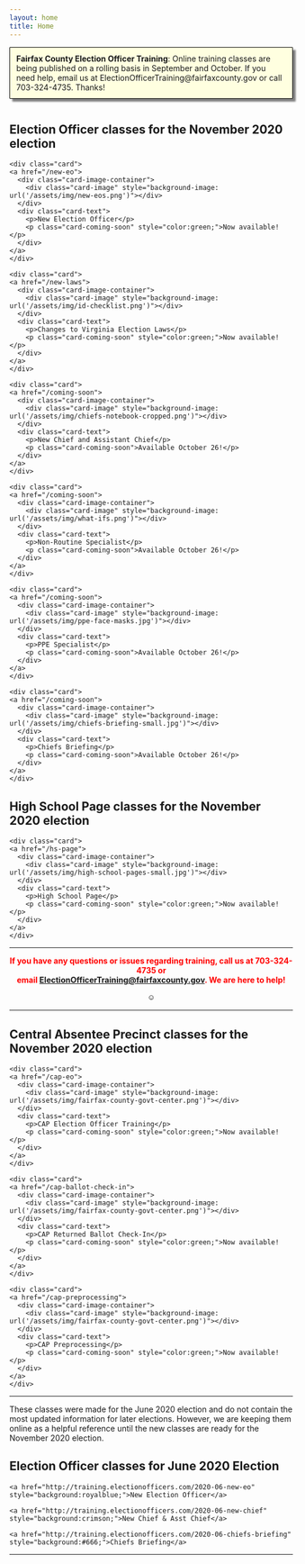 ```yaml
---
layout: home
title: Home
---
```


<div class="homepage-intro animate__animated animate__pulse" style="margin:1em auto; display:none;">
    Welcome to the Election Officer Training website!
</div>

<p style="
    background: lightyellow;
    padding: 0.8em;
    box-shadow: 5px 5px 3px grey;
    border-radius: 1px;
    border: 1px solid black;
    margin-bottom: 3em;
"><strong>Fairfax County Election Officer Training</strong>: Online training classes are being published on a rolling basis in September and October. If you need help, email us at ElectionOfficerTraining@fairfaxcounty.gov or call 703-324-4735. Thanks!</p>

<h2>Election Officer classes for the November 2020 election</h2>

<div class="cards">

    <div class="card">
    <a href="/new-eo">
      <div class="card-image-container">
        <div class="card-image" style="background-image: url('/assets/img/new-eos.png')"></div>
      </div>
      <div class="card-text">
        <p>New Election Officer</p>
        <p class="card-coming-soon" style="color:green;">Now available!</p>
      </div>
    </a>
    </div>

    <div class="card">
    <a href="/new-laws">
      <div class="card-image-container">
        <div class="card-image" style="background-image: url('/assets/img/id-checklist.png')"></div>
      </div>
      <div class="card-text">
        <p>Changes to Virginia Election Laws</p>
        <p class="card-coming-soon" style="color:green;">Now available!</p>
      </div>
    </a>
    </div>

    <div class="card">
    <a href="/coming-soon">
      <div class="card-image-container">
        <div class="card-image" style="background-image: url('/assets/img/chiefs-notebook-cropped.png')"></div>
      </div>
      <div class="card-text">
        <p>New Chief and Assistant Chief</p>
        <p class="card-coming-soon">Available October 26!</p>
      </div>
    </a>
    </div>

    <div class="card">
    <a href="/coming-soon">
      <div class="card-image-container">
        <div class="card-image" style="background-image: url('/assets/img/what-ifs.png')"></div>
      </div>
      <div class="card-text">
        <p>Non-Routine Specialist</p>
        <p class="card-coming-soon">Available October 26!</p>
      </div>
    </a>
    </div>

    <div class="card">
    <a href="/coming-soon">
      <div class="card-image-container">
        <div class="card-image" style="background-image: url('/assets/img/ppe-face-masks.jpg')"></div>
      </div>
      <div class="card-text">
        <p>PPE Specialist</p>
        <p class="card-coming-soon">Available October 26!</p>
      </div>
    </a>
    </div>

    <div class="card">
    <a href="/coming-soon">
      <div class="card-image-container">
        <div class="card-image" style="background-image: url('/assets/img/chiefs-briefing-small.jpg')"></div>
      </div>
      <div class="card-text">
        <p>Chiefs Briefing</p>
        <p class="card-coming-soon">Available October 26!</p>
      </div>
    </a>
    </div>

</div>

<h2>High School Page classes for the November 2020 election</h2>

<div class="cards">

    <div class="card">
    <a href="/hs-page">
      <div class="card-image-container">
        <div class="card-image" style="background-image: url('/assets/img/high-school-pages-small.jpg')"></div>
      </div>
      <div class="card-text">
        <p>High School Page</p>
        <p class="card-coming-soon" style="color:green;">Now available!</p>
      </div>
    </a>
    </div>

</div>

<hr />

<p style="text-align: center; font-weight:bold;"><span style="color:#FF0000;">If you have any questions or issues regarding training, call us at 703-324-4735 or<br />
 email <a href="mailto:ElectionOfficerTraining@fairfaxcounty.gov">ElectionOfficerTraining@fairfaxcounty.gov</a>. We are here to help!</span></p>

<div style="display: flex;justify-content: center;">
    <button onclick="hideDIV()" style="
    background: transparent;
    /* color: transparent; */
    border: 0;
">☺</button>
</div>

<script>
function hideDIV() {
  var x = document.getElementById("hideText");
  if (x.style.display === "none") {
    x.style.display = "block";
  } else {
    x.style.display = "none";
  }
}
</script>

<div id="hideText">

<hr />

<h2>Central Absentee Precinct classes for the November 2020 election</h2>

<div class="cards">

    <div class="card">
    <a href="/cap-eo">
      <div class="card-image-container">
        <div class="card-image" style="background-image: url('/assets/img/fairfax-county-govt-center.png')"></div>
      </div>
      <div class="card-text">
        <p>CAP Election Officer Training</p>
        <p class="card-coming-soon" style="color:green;">Now available!</p>
      </div>
    </a>
    </div>

    <div class="card">
    <a href="/cap-ballot-check-in">
      <div class="card-image-container">
        <div class="card-image" style="background-image: url('/assets/img/fairfax-county-govt-center.png')"></div>
      </div>
      <div class="card-text">
        <p>CAP Returned Ballot Check-In</p>
        <p class="card-coming-soon" style="color:green;">Now available!</p>
      </div>
    </a>
    </div>

    <div class="card">
    <a href="/cap-preprocessing">
      <div class="card-image-container">
        <div class="card-image" style="background-image: url('/assets/img/fairfax-county-govt-center.png')"></div>
      </div>
      <div class="card-text">
        <p>CAP Preprocessing</p>
        <p class="card-coming-soon" style="color:green;">Now available!</p>
      </div>
    </a>
    </div>

</div>

<hr />

These classes were made for the June 2020 election and do not contain the most updated information for later elections. However, we are keeping them online as a helpful reference until the new classes are ready for the November 2020 election.

<h2>Election Officer classes for June 2020 Election</h2>

<div class="class-button">

    <a href="http://training.electionofficers.com/2020-06-new-eo" style="background:royalblue;">New Election Officer</a>

    <a href="http://training.electionofficers.com/2020-06-new-chief" style="background:crimson;">New Chief & Asst Chief</a>

    <a href="http://training.electionofficers.com/2020-06-chiefs-briefing" style="background:#666;">Chiefs Briefing</a>

</div>

<hr />




</div>
